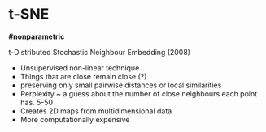 # t-SNE

**#nonparametric**

t-Distributed Stochastic Neighbour Embedding (2008)

- Unsupervised non-linear technique
- Things that are close remain close (?)
- preserving only small pairwise distances or local similarities
- Perplexity ~ a guess about the number of close neighbours each point has. 5-50
- Creates 2D maps from multidimensional data
- More computationally expensive
